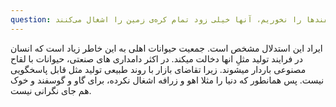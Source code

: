 ```yaml
---
question: اگر ما گاو و گوسفندها را نخوریم، آنها خیلی زود تمام کره‌ی زمین را اشغال می‌کنند
---
```

ایراد این استدلال مشخص است. جمعیت حیوانات اهلی به این خاطر زیاد است که انسان در فرایند تولید مثلِ انها دخالت میکند. در اکثر دامداری های صنعتی، حیوانات با لقاح مصنوعی باردار میشوند. زیرا تقاضای بازار با روند طبیعی تولید مثل قابل پاسخگویی نیست. پس همانطور که دنیا را مثلا اهو و زرافه اشغال نکرده، برای گاو و گوسفند و خوک هم جای نگرانی نیست.
